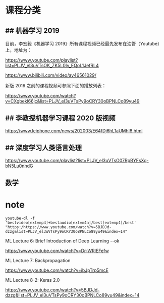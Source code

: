 # 课程分类

## ## 机器学习 2019

目前，李宏毅《机器学习 2019》所有课程视频已经最先发布在油管（Youtube）上，地址为：

https://www.youtube.com/playlist?list=PLJV_el3uVTsOK_ZK5L0Iv_EQoL1JefRL4

https://www.bilibili.com/video/av46561029/

新版 2019 之前的课程视频可参照下面的播放列表：

https://www.youtube.com/watch?v=CXgbekl66jc&list=PLJV_el3uVTsPy9oCRY30oBPNLCo89yu49



## ##  李教授机器学习课程 2020 版视频

https://www.leiphone.com/news/202003/E64fDj6hL1aUMhI8.html

## ## 深度学习人类语言处理

https://www.youtube.com/playlist?list=PLJV_el3uVTsO07RpBYFsXg-bN5Lu0nhdG

## 数学



# note

```
youtube-dl -f 'bestvideo[ext=mp4]+bestaudio[ext=m4a]/best[ext=mp4]/best' "https:/https://www.youtube.com/watch?v=5BJDJd-dzzg&list=PLJV_el3uVTsPy9oCRY30oBPNLCo89yu49&index=14"
```

ML Lecture 6: Brief Introduction of Deep Learning  --ok

https://www.youtube.com/watch?v=Dr-WRlEFefw

ML Lecture 7: Backpropagation

https://www.youtube.com/watch?v=ibJpTrp5mcE

ML Lecture 8-2: Keras 2.0

https://www.youtube.com/watch?v=5BJDJd-dzzg&list=PLJV_el3uVTsPy9oCRY30oBPNLCo89yu49&index=14